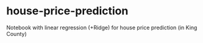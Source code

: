 # house-price-prediction
Notebook with linear regression (+Ridge) for house price prediction (in King County)
